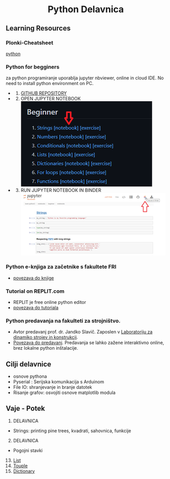 <h1 align="center"> Python Delavnica </h1>

##  <b>Learning Resources</b>

### <b>Plonki-Cheatsheet</b>
[python](./resources/plonk-cheatsheet.pdf) 

### <b>Python for begginers</b>
za python programiranje uporablja jupyter nbviewer, online in cloud IDE.
No need to install python environment on PC.

- 1. [GITHUB REPOSITORY](https://github.com/jerry-git/learn-python3)

- 2. OPEN JUPYTER NOTEBOOK
![picture](resources/learn-python3-github.png)

- 3. RUN JUPYTER NOTEBOOK IN BINDER
![picture](resources/learn-python3-binder.png)

### <b>Python e-knjiga za začetnike s fakultete FRI</b>
- [povezava do knjige](http://zalozba.fri.uni-lj.si/moskon2020.pdf)

### <b>Tutorial on REPLIT.com</b>
- REPLIT je free online python editor
- [povezava do tutoriala](https://replit.com/talk/learn/sparklessparklesThe-Python-Tutorialsparklessparkles/120516)

### <b>Python predavanja na fakulteti za strojništvo.</b>
- Avtor predavanj prof. dr. Jandko Slavič. Zaposlen v [Laboratoriju za dinamiko strojev in konstrukcij](http://lab.fs.uni-lj.si/ladisk/?lan=si).
- [Povezava do predavanj](https://github.com/jankoslavic/pypinm). Predavanja se lahko zažene interaktivno online, brez lokalne python inštalacije.

## <b>Cilji delavnice</b>
- osnove pythona
- Pyserial : Serijska komunikacija s Arduinom
- File IO: shranjevanje in branje datotek
- Risanje grafov: osvojiti osnove matplotlib modula

## <b> Vaje - Potek</b>

<!--- 2. [Installing Python](installing-python.md)!--->
<!--- 3. [Getting started with Python](getting-started.md)!--->
<!--- 4. [ThinkPython: The way of the program](the-way-of-the-program.md)!--->
1. DELAVNICA
- Strings: printing pine trees, kvadrati, sahovnica, funkcije
<!--- 5. [Variables, Booleans and None](variables.md)!--->
<!--- 6. [Using functions](using-functions.md)!--->
<!--- 7. [Setting up an editor](editor-setup.md)!--->
2. DELAVNICA
- Pogojni stavki
<!--- 5: [Conditional Statements]!--->
<!--- 8. [If, else and elif](if.md)!--->
<!--- 9. [Handy stuff with strings](handy-stuff-strings.md)!--->
<!--- 10. [Lists and tuples](lists-and-tuples.md)!--->
<!--- 11. [Loops](loops.md)!--->
<!--- 12. [Trey Hunner: zip and enumerate](trey-hunner-zip-and-enumerate.md)!--->
13. [List](\theory\list.md)
13. [Touple](\theory\tuple.md)
13. [Dictionary](\theory\dictionary.md)
<!--- 14. [Defining functions](defining-functions.md)!--->
<!--- 15. [Writing a larger program](larger-program.md)!--->
<!--- 16. [What is true?](what-is-true.md)!--->
<!--- 17. [Files](files.md)!--->
<!--- 18. [Modules](modules.md)!--->
<!--- 19. [Exceptions](exceptions.md)!--->
<!--- 20. [Classes](classes.md)!--->
<!--- 21. [Docstrings](docstrings.md)!--->

<!--- 
## serial dashboard
https://github.com/justinbois/serial-dashboard
pip install serial-dashboard




1. [What is programming?](what-is-programming.md)

# PLONKI ZA PRINT


2. [Installing Python](installing-python.md)
3. [Getting started with Python](getting-started.md)
4. [ThinkPython: The way of the program](the-way-of-the-program.md)
5: [Strings](1_hello_world_strings.ipynb)
5. [Variables, Booleans and None](variables.md)
6. [Using functions](using-functions.md)
7. [Setting up an editor](editor-setup.md)
3: [Pogojni stavki] 
5: [Conditional Statements]
8. [If, else and elif](if.md)
9. [Handy stuff with strings](handy-stuff-strings.md)
10. [Lists and tuples](lists-and-tuples.md)
11. [Loops](loops.md)
12. [Trey Hunner: zip and enumerate](trey-hunner-zip-and-enumerate.md)
13. [Dictionaries](dicts.md)
14. [Defining functions](defining-functions.md)
15. [Writing a larger program](larger-program.md)
16. [What is true?](what-is-true.md)
17. [Files](files.md)
18. [Modules](modules.md)
19. [Exceptions](exceptions.md)
20. [Classes](classes.md)
21. [Docstrings](docstrings.md)

Poženite to izvršljivo knjigo na spletu: <br>
[![Binder](https://mybinder.org/badge.svg)](https://mybinder.org/v2/gh/jankoslavic/pypinm/master) 
[![Binder](https://mybinder.org/badge.svg)](https://mybinder.org/v2/gh/jankoslavic/pypinm/master?urlpath=lab)(lab) 
<a href="https://notebooks.azure.com/import/gh/jankoslavic/pypinm"><img src="https://notebooks.azure.com/launch.png" /></a>

Chapter | Notebook |  Binder [<img src="./fig/colab.png" height="20">]
--- | --- | --- | ---
1: Strings | [1: Strings](1_hello_world_strings.ipynb) | (http://colab.research.google.com/github/jankoslavic/pypinm/blob/master/Predavanje%2001%20-%20Uvod%20v%20Python.ipynb)
2: Simple Math | [2: Simple Math]()
3: Pogojni stavek IF | [3: If Statements]()
4: Pogojni stavek IF ELSE | [4: Else Statements]()
5: Pogojni stavek ELIF | [5: Elif Statements]()
6: Functions | [6: Functions]()
6: Lists and List Manipulation | [6: Lists and List Manipulation]()
7: For Loops | [7: For Loops]()
8: FizzBizz | [8: FizzBizz]()
9: File IO | [9: File IO]() 
9: Tuples + Fibonacci Sequence | [9: Tuples + Fibonacci Sequence]() 
10: Dictionaries + Dictionary Manipulation | [10: Dictionaries + Dictionary Manipulation]()
11: Word Count (PunctuationFilter out , Dictionary Manipulation, and Sorting Lists)  | [11: Word Count (Filter out Punctuation, Dictionary Manipulation, and Sorting Lists)]()

# Nekaj vprašanj za razmislek!
- Namestite Anaconda.
- Namestite Visual Studio Code, GIT in iz GitHuba ter prenesite predavanja.
- V poljubnem delovnem direktoriju zaženite Jupyter notebook.
- Prikažite uporabo stilov, uporabo poudarjenega, poševnega teksta, uporabo seznamov, enačbe ...
- Definirajte razliko med statičnim in dinamičnim tipiziranjem.
- Poiščite pomoč poljubnega ukaza (znotraj Pythona in na uradni domači strani).
- Prikažite uporabo niza, celega števila in števila z uporabo plavajoče vejice.
- Prikažite uporabo terke in njenih bistvenih lastnosti.
- Prikažite uporabo seznama in njegovih bistvenih lastnosti.
- Komentirajte tipične operacije nad seznami.
- Komentirajte uporabo množic in tipične uporabe.
- Prikažite uporabo slovarjev.
- Katere aritmetične operatorje poznamo v Pythonu? Prikažite uporabo.
- Katere primerjalne operatorje poznamo v Pythonu? Prikažite uporabo.
- Katere logične operatorje poznamo v Pythonu? Prikažite uporabo.
- Prikažite uporabo stavka ``if`.
- Kakšna je razlika med stavikom if in izrazom if. Prikažite!
- Prikažite uporabo zanke while.
- Prikažite uporabo zanke for.
- Prikažite uporabo zanke for v povezavi s funkcijami range, enumerate, zip
- Še nekaj branja: automatetheboringstuff.com.

!--->

